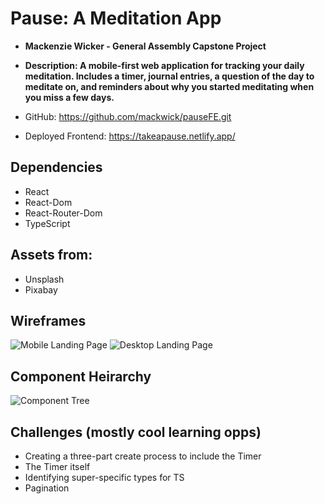 # Pause: A Meditation App

- **Mackenzie Wicker - General Assembly Capstone Project**
- **Description: A mobile-first web application for tracking your daily meditation. Includes a timer, journal entries, a question of the day to meditate on, and reminders about why you started meditating when you miss a few days.**

- GitHub: https://github.com/mackwick/pauseFE.git
- Deployed Frontend: https://takeapause.netlify.app/

## Dependencies

- React
- React-Dom
- React-Router-Dom
- TypeScript

## Assets from:

- Unsplash
- Pixabay

## Wireframes

![Mobile Landing Page](https://i.imgur.com/e70GDZx.jpeg)
![Desktop Landing Page](https://i.imgur.com/mKv0NuL.jpeg)

## Component Heirarchy

![Component Tree](https://i.imgur.com/gTZfBsn.jpeg)

## Challenges (mostly cool learning opps)

- Creating a three-part create process to include the Timer
- The Timer itself
- Identifying super-specific types for TS
- Pagination
